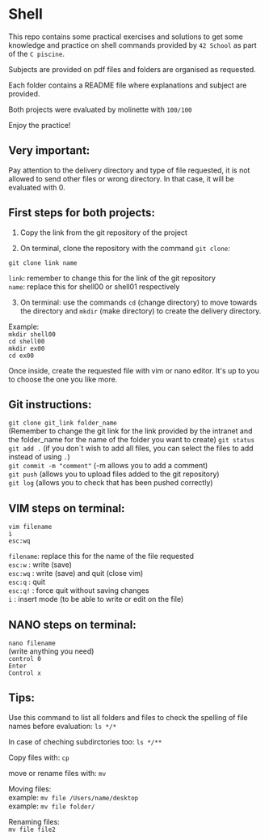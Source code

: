 # Shell

This repo contains some practical exercises and solutions to get some knowledge and practice on shell commands provided by `42 School` as part of the `C piscine`.

Subjects are provided on pdf files and folders are organised as requested.

Each folder contains a README file where explanations and subject are provided. 

Both projects were evaluated by molinette with `100/100`

Enjoy the practice!

## Very important: 
Pay attention to the delivery directory and type of file requested, it is not allowed to send other files or wrong directory. 
In that case, it will be evaluated with 0. 

First steps for both projects:   
-----------------------------

1. Copy the link from the git repository of the project

2. On terminal, clone the repository with the command `git clone`:  

`git clone link name`  

`link`: remember to change this for the link of the git repository  
`name`: replace this for shell00 or shell01 respectively  

3. On terminal: use the commands `cd` (change directory) to move towards the directory and `mkdir` (make directory) to create the delivery directory.

Example:   
`mkdir shell00`   
`cd shell00`  
`mkdir ex00`    
`cd ex00`  

Once inside, create the requested file with vim or nano editor. It's up to you to choose the one you like more. 

Git instructions: 
----------------
`git clone git_link folder_name`  
(Remember to change the git link for the link provided by the intranet and the folder_name for the name of the folder you want to create)
`git status`    
`git add .` (if you don´t wish to add all files, you can select the files to add instead of using `.`)  
`git commit -m "comment"` (-m allows you to add a comment)  
`git push` (allows you to upload files added to the git repository)    
`git log` (allows you to check that has been pushed correctly)  

VIM steps on terminal: 
---------------------
`vim filename`  
`i`  
`esc:wq`  

`filename`: replace this for the name of the file requested  
`esc:w` : write (save)   
`esc:wq` : write (save) and quit (close vim)  
`esc:q` : quit  
`esc:q!` : force quit without saving changes  
`i` : insert mode (to be able to write or edit on the file)

NANO steps on terminal: 
----------------------
`nano filename`  
(write anything you need)  
`control 0`  
`Enter`  
`Control x`  

Tips: 
-----

Use this command to list all folders and files to check the spelling of file names before evaluation: 
`ls */*`

In case of cheching subdirctories too: 
`ls */**`

Copy files with: 
`cp`

move or rename files with:
`mv`

Moving files:   
example: `mv file /Users/name/desktop`  
example: `mv file folder/`  

Renaming files:   
`mv file file2`  
